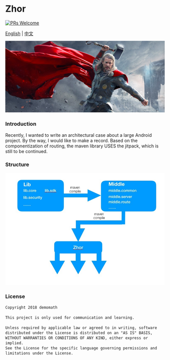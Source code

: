 
# Zhor
 [![PRs Welcome](https://img.shields.io/badge/PRs-welcome-brightgreen.svg)](https://github.com/DemoMath/Zhor)  

[English](README.md) | [中文](README-zh.md) 

![License](https://github.com/DemoMath/Zhor/blob/master/image/zhor.png)

### Introduction
Recently, I wanted to write an architectural case about a large Android project. By the way, I would like to make a record. Based on the componentization of routing, the maven library USES the jitpack, which is still to be continued.


### Structure
![License](https://github.com/DemoMath/Zhor/blob/master/image/structure.png)

### License

    Copyright 2018 demomath
    
    This project is only used for communication and learning.

    Unless required by applicable law or agreed to in writing, software
    distributed under the License is distributed on an "AS IS" BASIS,
    WITHOUT WARRANTIES OR CONDITIONS OF ANY KIND, either express or implied.
    See the License for the specific language governing permissions and
    limitations under the License.


